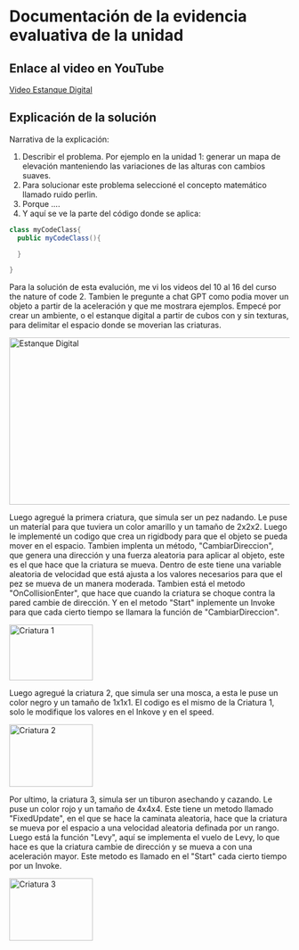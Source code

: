 # Documentación de la evidencia evaluativa de la unidad

## Enlace al video en YouTube
[Video Estanque Digital](https://youtu.be/n1MZVtjKk5o)

## Explicación de la solución

Narrativa de la explicación:

1. Describir el problema. Por ejemplo en la unidad 1: generar un mapa de elevación manteniendo las variaciones de las alturas con cambios suaves.
2. Para solucionar este problema seleccioné el concepto matemático llamado ruido perlin.
3. Porque ....
4. Y aquí se ve la parte del código donde se aplica:

```csharp
class myCodeClass{
  public myCodeClass(){

  }

}

```


Para la solución de esta evalución, me vi los videos del 10 al 16 del curso the nature of code 2. Tambien le pregunte a chat GPT como podia mover un objeto a partir de la aceleración y que me mostrara ejemplos.
Empecé por crear un ambiente, o el estanque digital a partir de cubos con y sin texturas, para delimitar el espacio donde se moverian las criaturas.

<img src="https://github.com/jfUPB/evaluaciones-2023-20-IsabellaPalacioPerez/blob/main/02vectores/Estanque%20digital.png" alt="Estanque Digital" width="600" height="300">

Luego agregué la primera criatura, que simula ser un pez nadando. Le puse un materíal para que tuviera un color amarillo y un tamaño de 2x2x2. Luego le implementé un codigo que crea un rigidbody para que el objeto se pueda mover en el espacio. Tambien implenta un método, "CambiarDireccion", que genera una dirección y una fuerza aleatoria para aplicar al objeto, este es el que hace que la criatura se mueva. Dentro de este tiene una variable aleatoria de velocidad que está ajusta a los valores necesarios para que el pez se mueva de un manera moderada. Tambien está el metodo "OnCollisionEnter", que hace que cuando la criatura se choque contra la pared cambie de dirección. Y en el metodo "Start" inplemente un Invoke para que cada cierto tiempo se llamara la función de "CambiarDireccion".

<img src="https://github.com/jfUPB/evaluaciones-2023-20-IsabellaPalacioPerez/blob/main/02vectores/Criatura1.png" alt="Criatura 1" width="150" height="100">

Luego agregué la criatura 2, que simula ser una mosca, a esta le puse un color negro y un tamaño de 1x1x1. El codigo es el mismo de la Criatura 1, solo le modifique los valores en el Inkove y en el speed.

<img src="https://github.com/jfUPB/evaluaciones-2023-20-IsabellaPalacioPerez/blob/main/02vectores/Criatura2.png" alt="Criatura 2" width="150" height="112">

Por ultimo, la criatura 3, simula ser un tiburon asechando y cazando. Le puse un color rojo y un tamaño de 4x4x4. Este tiene un metodo llamado "FixedUpdate", en el que se hace la caminata aleatoria, hace que la criatura se mueva por el espacio a una velocidad aleatoria definada por un rango. Luego está la función "Levy", aquí se implementa el vuelo de Levy, lo que hace es que la criatura cambie de dirección y se mueva a con una aceleración mayor. Este metodo es llamado en el "Start" cada cierto tiempo por un Invoke.

<img src="https://github.com/jfUPB/evaluaciones-2023-20-IsabellaPalacioPerez/blob/main/02vectores/Criatura3.png" alt="Criatura 3" width="150" height="112">
